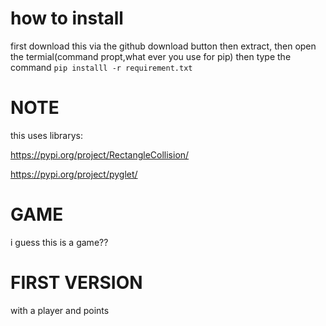 # how to install

first download this via the github download button
then extract, then open the termial(command propt,what ever you use for pip)
then type the command  ```pip installl -r requirement.txt```

# NOTE
this uses librarys:

https://pypi.org/project/RectangleCollision/

https://pypi.org/project/pyglet/

# GAME
 i guess this is a game??

# FIRST VERSION

with a player and points